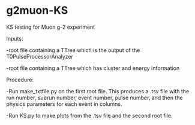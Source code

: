 # g2muon-KS
KS testing for Muon g-2 experiment

Inputs:

  -root file containing a TTree which is the output of the T0PulseProcessorAnalyzer

  -root file containing a TTree which has cluster and energy information

Procedure:

  -Run make_txtfile.py on the first root file.  This produces a .tsv file with the run number, subrun number, event number, pulse number, and then the physics parameters for each event in columns.

  -Run KS.py to make plots from the .tsv file and the second root file.

